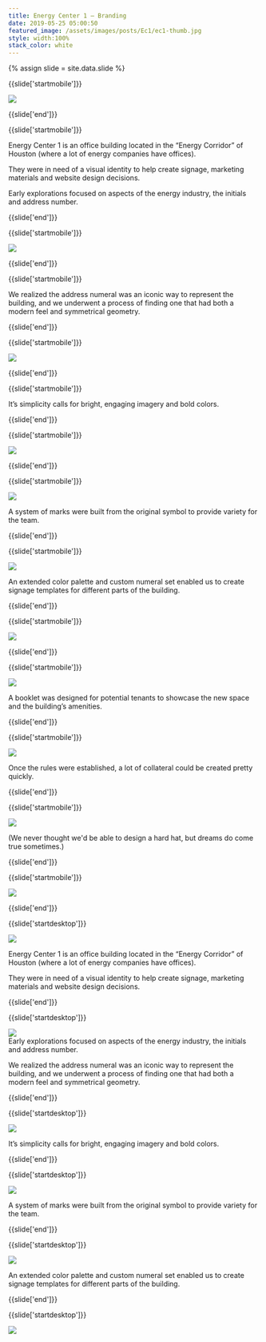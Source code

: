 ```yaml
---
title: Energy Center 1 — Branding
date: 2019-05-25 05:00:50
featured_image: /assets/images/posts/Ec1/ec1-thumb.jpg
style: width:100%
stack_color: white
---
```

{% assign slide = site.data.slide %}


{{slide['startmobile']}}

<div><img class='full-height' src='{{ site.url }}/assets/images/posts/Ec1/ec1-1-mobile.png' srcset='{{ site.url }}/assets/images/posts/Ec1/ec1-1-mobile.png 375w, {{ site.url }}/assets/images/posts/Ec1/ec1-1-mobile@2x.png 750w, {{ site.url }}/assets/images/posts/Ec1/ec1-1-mobile@3x.png 1125w'></div>

<p class='bg-dark'></p>

{{slide['end']}}



{{slide['startmobile']}}

Energy Center 1 is an office building located in the “Energy Corridor” of Houston (where a lot of energy companies have offices).

They were in need of a visual identity to help create signage, marketing materials and website design decisions.

Early explorations focused on aspects of the energy industry, the initials and address number.

{{slide['end']}}



{{slide['startmobile']}}

<div><img class='full-height' src='{{ site.url }}/assets/images/posts/Ec1/ec1-2-mobile.png' srcset='{{ site.url }}/assets/images/posts/Ec1/ec1-2-mobile.png 375w, {{ site.url }}/assets/images/posts/Ec1/ec1-2-mobile@2x.png 750w, {{ site.url }}/assets/images/posts/Ec1/ec1-2-mobile@3x.png 1125w'></div>

<p class='bg-dark'></p>

{{slide['end']}}



{{slide['startmobile']}}

We realized the address numeral was an iconic way to represent the building, and we underwent a process of finding one that had both a modern feel and symmetrical geometry.

{{slide['end']}}




{{slide['startmobile']}}

<div><img class='full-height' src='{{ site.url }}/assets/images/posts/Ec1/ec1-3-mobile.png' srcset='{{ site.url }}/assets/images/posts/Ec1/ec1-3-mobile.png 375w, {{ site.url }}/assets/images/posts/Ec1/ec1-3-mobile@2x.png 750w, {{ site.url }}/assets/images/posts/Ec1/ec1-3-mobile@3x.png 1125w'></div>

{{slide['end']}}



{{slide['startmobile']}}

It’s simplicity calls for bright, engaging imagery and bold colors.

{{slide['end']}}



{{slide['startmobile']}}

<div><img class='full-width' src='{{ site.url }}/assets/images/posts/Ec1/ec1-4-mobile.png' srcset='{{ site.url }}/assets/images/posts/Ec1/ec1-4-mobile.png 375w, {{ site.url }}/assets/images/posts/Ec1/ec1-4-mobile@2x.png 750w, {{ site.url }}/assets/images/posts/Ec1/ec1-4-mobile@3x.png 1125w'></div>

{{slide['end']}}



{{slide['startmobile']}}

<div><img class='full-height' src='{{ site.url }}/assets/images/posts/Ec1/ec1-5-mobile.png' srcset='{{ site.url }}/assets/images/posts/Ec1/ec1-5-mobile.png 375w, {{ site.url }}/assets/images/posts/Ec1/ec1-5-mobile@2x.png 750w, {{ site.url }}/assets/images/posts/Ec1/ec1-5-mobile@3x.png 1125w'></div>

<p class='bg-dark'>A system of marks were built from the original symbol to provide variety for the team.</p>

{{slide['end']}}



{{slide['startmobile']}}

<div><img class='full-height' src='{{ site.url }}/assets/images/posts/Ec1/ec1-6-mobile.png' srcset='{{ site.url }}/assets/images/posts/Ec1/ec1-6-mobile.png 375w, {{ site.url }}/assets/images/posts/Ec1/ec1-6-mobile@2x.png 750w, {{ site.url }}/assets/images/posts/Ec1/ec1-6-mobile@3x.png 1125w'></div>

<p class='bg'>An extended color palette and custom numeral set enabled us to create signage templates for different parts of the building.</p>

{{slide['end']}}



{{slide['startmobile']}}

<div><img class='full-height' src='{{ site.url }}/assets/images/posts/Ec1/ec1-7-mobile.png' srcset='{{ site.url }}/assets/images/posts/Ec1/ec1-7-mobile.png 375w, {{ site.url }}/assets/images/posts/Ec1/ec1-7-mobile@2x.png 750w, {{ site.url }}/assets/images/posts/Ec1/ec1-7-mobile@3x.png 1125w'></div>

<p class='bg-dark'></p>


{{slide['end']}}



{{slide['startmobile']}}

<div><img class='full-width' src='{{ site.url }}/assets/images/posts/Ec1/ec1-8-mobile.png' srcset='{{ site.url }}/assets/images/posts/Ec1/ec1-8-mobile.png 375w, {{ site.url }}/assets/images/posts/Ec1/ec1-8-mobile@2x.png 750w, {{ site.url }}/assets/images/posts/Ec1/ec1-8-mobile@3x.png 1125w'></div>

<p>A booklet was designed for potential tenants to showcase the new space and the building’s amenities.</p>

{{slide['end']}}



{{slide['startmobile']}}

<div><img class='full-height' src='{{ site.url }}/assets/images/posts/Ec1/ec1-10-mobile.png' srcset='{{ site.url }}/assets/images/posts/Ec1/ec1-10-mobile.png 375w, {{ site.url }}/assets/images/posts/Ec1/ec1-10-mobile@2x.png 750w, {{ site.url }}/assets/images/posts/Ec1/ec1-10-mobile@3x.png 1125w'></div>

<p class='bg'>Once the rules were established, a lot of collateral could be created pretty quickly.</p>

{{slide['end']}}



{{slide['startmobile']}}

<div><img class='full-height' src='{{ site.url }}/assets/images/posts/Ec1/ec1-9-mobile.png' srcset='{{ site.url }}/assets/images/posts/Ec1/ec1-9-mobile.png 375w, {{ site.url }}/assets/images/posts/Ec1/ec1-9-mobile@2x.png 750w, {{ site.url }}/assets/images/posts/Ec1/ec1-9-mobile@3x.png 1125w'></div>

<p class='bg-dark'>(We never thought we'd be able to design a hard hat, but dreams do come true sometimes.)</p>

{{slide['end']}}




{{slide['startmobile']}}

<div><img class='full-height' src='{{ site.url }}/assets/images/posts/Ec1/ec1-11-mobile.png' srcset='{{ site.url }}/assets/images/posts/Ec1/ec1-11-mobile.png 375w, {{ site.url }}/assets/images/posts/Ec1/ec1-11-mobile@2x.png 750w, {{ site.url }}/assets/images/posts/Ec1/ec1-11-mobile@3x.png 1125w'></div>

<p class='bg-dark'></p>

{{slide['end']}}






{{slide['startdesktop']}}

<div><img class='full-width' src='{{ site.url }}/assets/images/posts/Ec1/ec1-1@2x.png' srcset='{{ site.url }}/assets/images/posts/Ec1/ec1-1.png 1024w, {{ site.url }}/assets/images/posts/Ec1/ec1-1@2x.png 2048w, {{ site.url }}/assets/images/posts/Ec1/ec1-1@3x.png 3072w'></div>

Energy Center 1 is an office building located in the “Energy Corridor” of Houston (where a lot of energy companies have offices).

They were in need of a visual identity to help create signage, marketing materials and website design decisions.

{{slide['end']}}



{{slide['startdesktop']}}

<div><img src='{{ site.url }}/assets/images/posts/Ec1/ec1-2@2x.png' srcset='{{ site.url }}/assets/images/posts/Ec1/ec1-2.png 794w, {{ site.url }}/assets/images/posts/Ec1/ec1-2@2x.png 1588w, {{ site.url }}/assets/images/posts/Ec1/ec1-2@3x.png 2382w'></div>

<figcaption>Early explorations focused on aspects of the energy industry, the initials and address number.</figcaption>

We realized the address numeral was an iconic way to represent the building, and we underwent a process of finding one that had both a modern feel and symmetrical geometry.

{{slide['end']}}



{{slide['startdesktop']}}

<div><img src='{{ site.url }}/assets/images/posts/Ec1/ec1-3@2x.png' srcset='{{ site.url }}/assets/images/posts/Ec1/ec1-3.png 794w, {{ site.url }}/assets/images/posts/Ec1/ec1-3@2x.png 1588w, {{ site.url }}/assets/images/posts/Ec1/ec1-3@3x.png 2382w'></div>

It’s simplicity calls for bright, engaging imagery and bold colors.

{{slide['end']}}



{{slide['startdesktop']}}

<div><img src='{{ site.url }}/assets/images/posts/Ec1/ec1-4@2x.png' srcset='{{ site.url }}/assets/images/posts/Ec1/ec1-4.png 794w, {{ site.url }}/assets/images/posts/Ec1/ec1-4@2x.png 1588w, {{ site.url }}/assets/images/posts/Ec1/ec1-4@3x.png 2382w'></div>

A system of marks were built from the original symbol to provide variety for the team.

{{slide['end']}}




{{slide['startdesktop']}}

<div><img src='{{ site.url }}/assets/images/posts/Ec1/ec1-5@2x.png' srcset='{{ site.url }}/assets/images/posts/Ec1/ec1-5.png 794w, {{ site.url }}/assets/images/posts/Ec1/ec1-5@2x.png 1588w, {{ site.url }}/assets/images/posts/Ec1/ec1-5@3x.png 2382w'></div>

An extended color palette and custom numeral set enabled us to create signage templates for different parts of the building.

{{slide['end']}}



{{slide['startdesktop']}}

<div class='row'>

<div><img src='{{ site.url }}/assets/images/posts/Ec1/ec1-6@2x.png' srcset='{{ site.url }}/assets/images/posts/Ec1/ec1-6.png 314w, {{ site.url }}/assets/images/posts/Ec1/ec1-6@2x.png 628w, {{ site.url }}/assets/images/posts/Ec1/ec1-6@3x.png 942w'></div><!--

--><div><img src='{{ site.url }}/assets/images/posts/Ec1/ec1-7@2x.png' srcset='{{ site.url }}/assets/images/posts/Ec1/ec1-7.png 474w, {{ site.url }}/assets/images/posts/Ec1/ec1-7@2x.png 948w, {{ site.url }}/assets/images/posts/Ec1/ec1-7@3x.png 1422w'></div>

</div>

<div><img src='{{ site.url }}/assets/images/posts/Ec1/ec1-8@2x.png' srcset='{{ site.url }}/assets/images/posts/Ec1/ec1-8.png 794w, {{ site.url }}/assets/images/posts/Ec1/ec1-8@2x.png 1588w, {{ site.url }}/assets/images/posts/Ec1/ec1-8@3x.png 2382w'></div>

A booklet was designed for potential tenants to showcase the new space and the building’s amenities.

{{slide['end']}}



{{slide['startdesktop']}}

<div class='row'>

<div><img src='{{ site.url }}/assets/images/posts/Ec1/ec1-9@2x.png' srcset='{{ site.url }}/assets/images/posts/Ec1/ec1-9.png 314w, {{ site.url }}/assets/images/posts/Ec1/ec1-9@2x.png 628w, {{ site.url }}/assets/images/posts/Ec1/ec1-9@3x.png 942w'></div><!--

--><div><img src='{{ site.url }}/assets/images/posts/Ec1/ec1-10@2x.png' srcset='{{ site.url }}/assets/images/posts/Ec1/ec1-10.png 474w, {{ site.url }}/assets/images/posts/Ec1/ec1-10@2x.png 948w, {{ site.url }}/assets/images/posts/Ec1/ec1-10@3x.png 1422w'></div>

</div>

Once the rules were established, a lot of collateral could be created pretty quickly.

{{slide['end']}}



{{slide['startdesktop']}}

<div class='row'>

<div><img src='{{ site.url }}/assets/images/posts/Ec1/ec1-11@2x.png' srcset='{{ site.url }}/assets/images/posts/Ec1/ec1-11.png 314w, {{ site.url }}/assets/images/posts/Ec1/ec1-11@2x.png 628w, {{ site.url }}/assets/images/posts/Ec1/ec1-11@3x.png 942w'></div><!--

--><div><img src='{{ site.url }}/assets/images/posts/Ec1/ec1-12@2x.png' srcset='{{ site.url }}/assets/images/posts/Ec1/ec1-12.png 474w, {{ site.url }}/assets/images/posts/Ec1/ec1-12@2x.png 948w, {{ site.url }}/assets/images/posts/Ec1/ec1-12@3x.png 1422w'></div>

</div>

(We never thought we'd be able to design a hard hat, but dreams do come true sometimes.)

{{slide['end']}}




{{slide['startdesktop']}}

<div><img src='{{ site.url }}/assets/images/posts/Ec1/ec1-13@2x.png' srcset='{{ site.url }}/assets/images/posts/Ec1/ec1-13.png 794w, {{ site.url }}/assets/images/posts/Ec1/ec1-13@2x.png 1588w, {{ site.url }}/assets/images/posts/Ec1/ec1-13@3x.png 2382w'></div>

{{slide['end']}}
